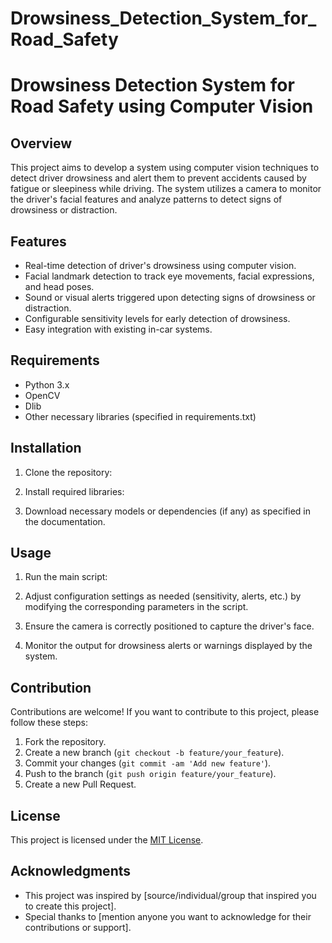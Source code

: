 # Drowsiness_Detection_System_for_Road_Safety
# Drowsiness Detection System for Road Safety using Computer Vision

## Overview
This project aims to develop a system using computer vision techniques to detect driver drowsiness and alert them to prevent accidents caused by fatigue or sleepiness while driving. The system utilizes a camera to monitor the driver's facial features and analyze patterns to detect signs of drowsiness or distraction.

## Features
- Real-time detection of driver's drowsiness using computer vision.
- Facial landmark detection to track eye movements, facial expressions, and head poses.
- Sound or visual alerts triggered upon detecting signs of drowsiness or distraction.
- Configurable sensitivity levels for early detection of drowsiness.
- Easy integration with existing in-car systems.

## Requirements
- Python 3.x
- OpenCV
- Dlib
- Other necessary libraries (specified in requirements.txt)

## Installation
1. Clone the repository:


2. Install required libraries:


3. Download necessary models or dependencies (if any) as specified in the documentation.

## Usage
1. Run the main script:


2. Adjust configuration settings as needed (sensitivity, alerts, etc.) by modifying the corresponding parameters in the script.

3. Ensure the camera is correctly positioned to capture the driver's face.

4. Monitor the output for drowsiness alerts or warnings displayed by the system.

## Contribution
Contributions are welcome! If you want to contribute to this project, please follow these steps:
1. Fork the repository.
2. Create a new branch (`git checkout -b feature/your_feature`).
3. Commit your changes (`git commit -am 'Add new feature'`).
4. Push to the branch (`git push origin feature/your_feature`).
5. Create a new Pull Request.

## License
This project is licensed under the [MIT License](LICENSE).

## Acknowledgments
- This project was inspired by [source/individual/group that inspired you to create this project].
- Special thanks to [mention anyone you want to acknowledge for their contributions or support].
